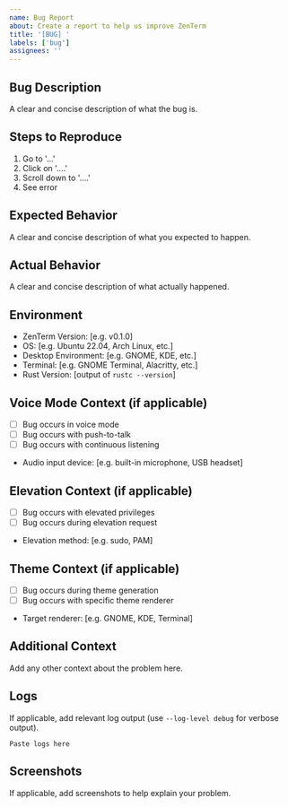 ```yaml
---
name: Bug Report
about: Create a report to help us improve ZenTerm
title: '[BUG] '
labels: ['bug']
assignees: ''
---
```


## Bug Description
A clear and concise description of what the bug is.

## Steps to Reproduce
1. Go to '...'
2. Click on '....'
3. Scroll down to '....'
4. See error

## Expected Behavior
A clear and concise description of what you expected to happen.

## Actual Behavior
A clear and concise description of what actually happened.

## Environment
- ZenTerm Version: [e.g. v0.1.0]
- OS: [e.g. Ubuntu 22.04, Arch Linux, etc.]
- Desktop Environment: [e.g. GNOME, KDE, etc.]
- Terminal: [e.g. GNOME Terminal, Alacritty, etc.]
- Rust Version: [output of `rustc --version`]

## Voice Mode Context (if applicable)
- [ ] Bug occurs in voice mode
- [ ] Bug occurs with push-to-talk
- [ ] Bug occurs with continuous listening
- Audio input device: [e.g. built-in microphone, USB headset]

## Elevation Context (if applicable)
- [ ] Bug occurs with elevated privileges
- [ ] Bug occurs during elevation request
- Elevation method: [e.g. sudo, PAM]

## Theme Context (if applicable)
- [ ] Bug occurs during theme generation
- [ ] Bug occurs with specific theme renderer
- Target renderer: [e.g. GNOME, KDE, Terminal]

## Additional Context
Add any other context about the problem here.

## Logs
If applicable, add relevant log output (use `--log-level debug` for verbose output).

```
Paste logs here
```

## Screenshots
If applicable, add screenshots to help explain your problem.